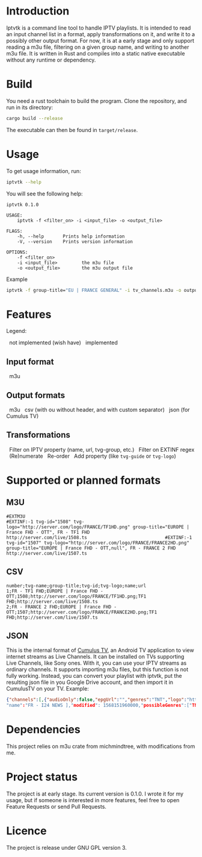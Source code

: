 # Introduction
Iptvtk is a command line tool to handle IPTV playlists. It is intended to read an input channel list in a format, apply transformations on it, and write it to a possibly other output format. For now, it is at a early stage and only support reading a m3u file, filtering on a given group name, and writing to another m3u file.
It is written in Rust and compiles into a static native executable without any runtime or dependency.

# Build
You need a rust toolchain to build the program. Clone the repository, and run in its directory:

```bash
cargo build --release
```

 The executable can then be found in `target/release`.
# Usage
To get usage information, run:

```bash
iptvtk --help
```
You will see the following help:

```
iptvtk 0.1.0

USAGE:
    iptvtk -f <filter_on> -i <input_file> -o <output_file>

FLAGS:
    -h, --help       Prints help information
    -V, --version    Prints version information

OPTIONS:
    -f <filter_on>
    -i <input_file>         the m3u file
    -o <output_file>        the m3u output file
```

Example

```bash
iptvtk -f group-title="EU | FRANCE GENERAL" -i tv_channels.m3u -o output.m3u
```
# Features
Legend:

  not implemented (wish have)
  implemented

## Input format
  m3u
## Output formats
  m3u
  csv (with ou without header, and with custom separator)
  json (for Cumulus TV)
## Transformations
  Filter on IPTV property (name, url, tvg-group, etc.)
  Filter on EXTINF regex
  (Re)numerate
  Re-order
  Add property (like `tvg-guide` or `tvg-logo`)
 

# Supported or planned formats
## M3U
```m3u
#EXTM3U
#EXTINF:-1 tvg-id="1508" tvg-logo="http://server.com/logo/FRANCE/TF1HD.png" group-title="EUROPE | France FHD - OTT", FR - TF1 FHD                                           http://server.com/live/1508.ts                             #EXTINF:-1 tvg-id="1507" tvg-logo="http://server.com/logo/FRANCE/FRANCE2HD.png" group-title="EUROPE | France FHD - OTT,null", FR - FRANCE 2 FHD
http://server.com/live/1507.ts
```
## CSV
```csv
number;tvg-name;group-title;tvg-id;tvg-logo;name;url
1;FR - TF1 FHD;EUROPE | France FHD - OTT;1508;http://server.com/logo/FRANCE/TF1HD.png;TF1 FHD;http://server.com/live/1508.ts
2;FR - FRANCE 2 FHD;EUROPE | France FHD - OTT;1507;http://server.com/logo/FRANCE/FRANCE2HD.png;TF1 FHD;http://server.com/live/1507.ts
```
## JSON
This is the internal format of [Cumulus TV](https://cumulustv.herokuapp.com), an Android TV application to view internet streams as Live Channels. It can be installed on TVs supporting Live Channels, like Sony ones. With it, you can use your IPTV streams as ordinary channels. It supports importing m3u files, but this function is not fully working.
Instead, you can convert your playlist with iptvtk, put the resulting json file in you Google Drive account, and then import it in CumulusTV on your TV.
Example:

```json
{"channels":[,{"audioOnly":false,"epgUrl":"","genres":"TNT","logo":"http:\/\/server.com\/logo\/EUROPE\/FRANCE\/TF1.png","url":"http:\/\/server.com\/56988","name":"TF1 Full HD","number":"1","splashscreen":""},,{"audioOnly":false,"epgUrl":"","genres":"TNT","logo":"http:\/\/server.com\/logo\/EUROPE\/FRANCE\/FRANCE2FHD.png","url":"http:\/\/server.com\/\/57003","name":"FR - FRANCE 2 FHD","number":"2","splashscreen":""}
"name":"FR - I24 NEWS ],"modified": 1568151960000,"possibleGenres":["TNT"]
```
# Dependencies
This project relies on m3u crate from michmindtree, with modifications from me.
# Project status
The project is at early stage. Its current version is 0.1.0. I wrote it for my usage, but if someone is interested in more features, feel free to open Feature Requests or send Pull Requests.
# Licence
The project is release under GNU GPL version 3.

